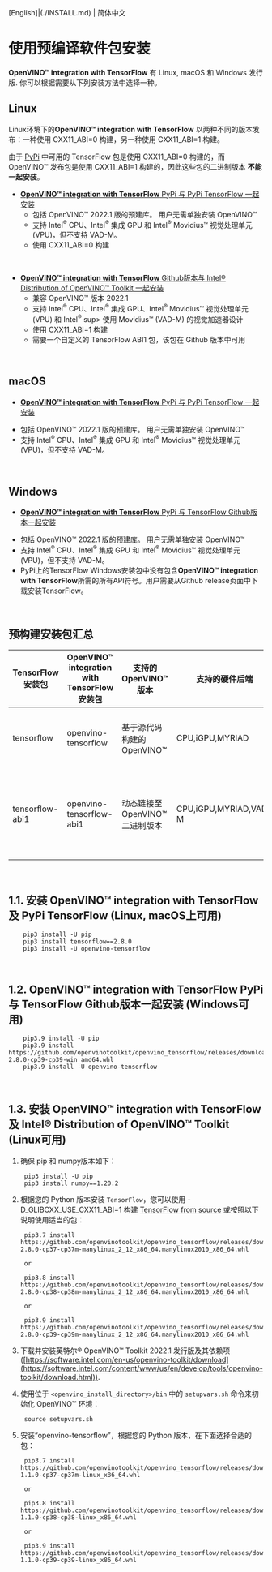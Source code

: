[English]|(./INSTALL.md) | 简体中文
# <a name='Pre-BuiltPackages'></a>使用预编译软件包安装

**OpenVINO™ integration with TensorFlow** 有 Linux, macOS 和 Windows 发行版. 你可以根据需要从下列安装方法中选择一种。

## Linux

Linux环境下的**OpenVINO™ integration with TensorFlow** 以两种不同的版本发布：一种使用 CXX11_ABI=0 构建，另一种使用 CXX11_ABI=1 构建。

由于 [PyPi](https://pypi.org) 中可用的 TensorFlow 包是使用 CXX11_ABI=0 构建的，而 OpenVINO™ 发布包是使用 CXX11_ABI=1 构建的，因此这些包的二进制版本 **不能一起安装**。 

- [**OpenVINO™ integration with TensorFlow** PyPi 与 PyPi TensorFlow 一起安装](#InstallOpenVINOintegrationwithTensorFlowalongsidePyPiTensorFlow)
    * 包括 OpenVINO™ 2022.1 版的预建库。 用户无需单独安装 OpenVINO™ 
    * 支持 Intel<sup>®</sup> CPU、Intel<sup>®</sup> 集成 GPU 和 Intel<sup>®</sup> Movidius™ 视觉处理单元 (VPU)，但不支持 VAD-M。
    * 使用 CXX11_ABI=0 构建  

<br/>  

- [**OpenVINO™ integration with TensorFlow** Github版本与 Intel® Distribution of OpenVINO™ Toolkit 一起安装](#InstallOpenVINOintegrationwithTensorFlowalongsidetheIntelDistributionofOpenVINOToolkit)
    * 兼容 OpenVINO™ 版本 2022.1
    * 支持 Intel<sup>®</sup> CPU、Intel<sup>®</sup> 集成 GPU、Intel<sup>®</sup> Movidius™ 视觉处理单元 (VPU) 和 Intel<sup>®</sup> sup> 使用 Movidius™ (VAD-M) 的视觉加速器设计
    * 使用 CXX11_ABI=1 构建  
    * 需要一个自定义的 TensorFlow ABI1 包，该包在 Github 版本中可用 

<br/>  

## macOS

  - [**OpenVINO™ integration with TensorFlow** PyPi 与 PyPi TensorFlow 一起安装](#InstallOpenVINOintegrationwithTensorFlowalongsidePyPiTensorFlow)
  * 包括 OpenVINO™ 2022.1 版的预建库。 用户无需单独安装 OpenVINO™ 
  * 支持 Intel<sup>®</sup> CPU、Intel<sup>®</sup> 集成 GPU 和 Intel<sup>®</sup> Movidius™ 视觉处理单元 (VPU)，但不支持 VAD-M。

<br/>  

## Windows

  - [**OpenVINO™ integration with TensorFlow** PyPi 与 TensorFlow Github版本一起安装](#InstallOpenVINOintegrationwithTensorFlowalongsideTensorFlow)
  * 包括 OpenVINO™ 2022.1 版的预建库。 用户无需单独安装 OpenVINO™ 
  * 支持 Intel<sup>®</sup> CPU、Intel<sup>®</sup> 集成 GPU 和 Intel<sup>®</sup> Movidius™ 视觉处理单元 (VPU)，但不支持 VAD-M。
  * PyPi上的TensorFlow Windows安装包中没有包含**OpenVINO™ integration with TensorFlow**所需的所有API符号。用户需要从Github release页面中下载安装TensorFlow。
  
<br/> 

## <a name='Prebuiltpackagessummary'></a>预构建安装包汇总
  
|TensorFlow 安装包| **OpenVINO™ integration with TensorFlow** 安装包|支持的 OpenVINO™ 版本|支持的硬件后端|注释|
| -----------------|-----------------------------------|----------------------------|---------------------------|----------------|
|tensorflow| openvino-tensorflow| 基于源代码构建的 OpenVINO™|CPU,iGPU,MYRIAD|**OpenVINO™** 库通过源代码构建，包含在 wheel 安装包中|
|tensorflow-abi1| openvino-tensorflow-abi1|动态链接至 OpenVINO™ 二进制版本|CPU,iGPU,MYRIAD,VAD-M|**OpenVINO™ integration with TensorFlow** 库可动态链接至 **OpenVINO™** 二进制文件|
<br/>  

##  1.1. <a name='InstallOpenVINOintegrationwithTensorFlowalongsidePyPiTensorFlow'></a>安装 **OpenVINO™ integration with TensorFlow** 及 PyPi TensorFlow (Linux, macOS上可用)

        pip3 install -U pip
        pip3 install tensorflow==2.8.0
        pip3 install -U openvino-tensorflow
<br/> 

##  1.2. <a name='InstallOpenVINOintegrationwithTensorFlowalongsideTensorFlow'></a>**OpenVINO™ integration with TensorFlow** PyPi 与 TensorFlow Github版本一起安装 (Windows可用)

        pip3.9 install -U pip
        pip3.9 install https://github.com/openvinotoolkit/openvino_tensorflow/releases/download/v2.0.0.dev20220224/tensorflow-2.8.0-cp39-cp39-win_amd64.whl
        pip3.9 install -U openvino-tensorflow
<br/> 

##  1.3. <a name='InstallOpenVINOintegrationwithTensorFlowalongsidetheIntelDistributionofOpenVINOToolkit'></a>安装 **OpenVINO™ integration with TensorFlow** 及 Intel® Distribution of OpenVINO™ Toolkit (Linux可用)

1. 确保 pip 和 numpy版本如下：

        pip3 install -U pip
        pip3 install numpy==1.20.2

2. 根据您的 Python 版本安装 `TensorFlow`，您可以使用 -D_GLIBCXX_USE_CXX11_ABI=1 构建 [TensorFlow from source](https://github.com/openvinotoolkit/openvino_tensorflow/blob/master/docs/BUILD_cn.md#tensorflow) 或按照以下说明使用适当的包：

        pip3.7 install https://github.com/openvinotoolkit/openvino_tensorflow/releases/download/v2.0.0.dev20220224/tensorflow_abi1-2.8.0-cp37-cp37m-manylinux_2_12_x86_64.manylinux2010_x86_64.whl

        or

        pip3.8 install https://github.com/openvinotoolkit/openvino_tensorflow/releases/download/v2.0.0.dev20220224/tensorflow_abi1-2.8.0-cp38-cp38m-manylinux_2_12_x86_64.manylinux2010_x86_64.whl

        or

        pip3.9 install https://github.com/openvinotoolkit/openvino_tensorflow/releases/download/v2.0.0.dev20220224/tensorflow_abi1-2.8.0-cp39-cp39m-manylinux_2_12_x86_64.manylinux2010_x86_64.whl

3. 下载并安装英特尔® OpenVINO™ Toolkit 2022.1 发行版及其依赖项 ([https://software.intel.com/en-us/openvino-toolkit/download](https://software.intel.com/content/www/us/en/develop/tools/openvino-toolkit/download.html)).

4. 使用位于 <code>\<openvino\_install\_directory\>\/bin</code> 中的 `setupvars.sh` 命令来初始化 OpenVINO™ 环境：

        source setupvars.sh

5. 安装“openvino-tensorflow”，根据您的 Python 版本，在下面选择合适的包：

        pip3.7 install https://github.com/openvinotoolkit/openvino_tensorflow/releases/download/v1.1.0/openvino_tensorflow_abi1-1.1.0-cp37-cp37m-linux_x86_64.whl

        or

        pip3.8 install https://github.com/openvinotoolkit/openvino_tensorflow/releases/download/v1.1.0/openvino_tensorflow_abi1-1.1.0-cp38-cp38-linux_x86_64.whl

        or

        pip3.9 install https://github.com/openvinotoolkit/openvino_tensorflow/releases/download/v1.1.0/openvino_tensorflow_abi1-1.1.0-cp39-cp39-linux_x86_64.whl
